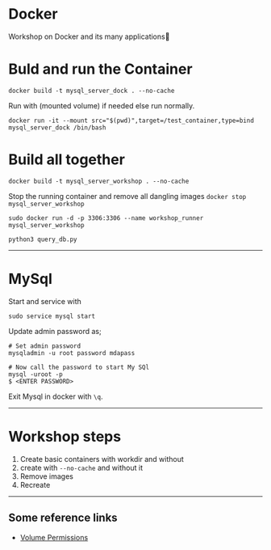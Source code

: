 # Docker
Workshop on Docker and its many applications🐬 



# Buld and run the Container
```shell
docker build -t mysql_server_dock . --no-cache
```

Run with (mounted volume) if needed else run normally.
```shell
docker run -it --mount src="$(pwd)",target=/test_container,type=bind  mysql_server_dock /bin/bash
```


# Build all together 
`docker build -t mysql_server_workshop . --no-cache`

Stop the running container  and remove all dangling images
`docker stop mysql_server_workshop`

```
sudo docker run -d -p 3306:3306 --name workshop_runner mysql_server_workshop

python3 query_db.py
```



---
# MySql

Start and service with 

```shell
sudo service mysql start
```

Update admin password as;
```shell
# Set admin password
mysqladmin -u root password mdapass

# Now call the password to start My SQl
mysql -uroot -p
$ <ENTER PASSWORD>
```


Exit Mysql in docker with `\q`. 



---
# Workshop steps
1. Create basic containers with workdir and without
2. create with `--no-cache` and without it
3. Remove images
4. Recreate 


---
## Some reference links 
- [Volume Permissions](https://denibertovic.com/posts/handling-permissions-with-docker-volumes/)
